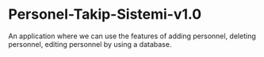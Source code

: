 # Personel-Takip-Sistemi-v1.0
An application where we can use the features of adding personnel, deleting personnel, editing personnel by using a database.
